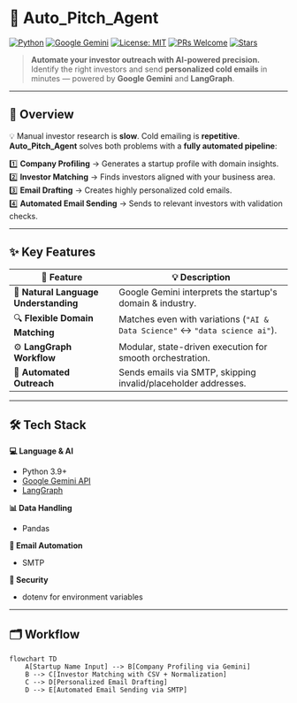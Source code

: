 # 🚀 Auto_Pitch_Agent

[![Python](https://img.shields.io/badge/Python-3.9+-3776AB?logo=python&logoColor=white)](https://www.python.org/)
[![Google Gemini](https://img.shields.io/badge/Google-Gemini-4285F4?logo=google&logoColor=white)](https://ai.google.dev/)
[![License: MIT](https://img.shields.io/badge/License-MIT-yellow.svg)](LICENSE)
[![PRs Welcome](https://img.shields.io/badge/PRs-Welcome-brightgreen.svg)](#-contributions)
[![Stars](https://img.shields.io/github/stars/your-username/Auto_Pitch_Agent?style=social)](https://github.com/your-username/Auto_Pitch_Agent/stargazers)

> **Automate your investor outreach with AI-powered precision.**  
> Identify the right investors and send **personalized cold emails** in minutes — powered by **Google Gemini** and **LangGraph**.

---

## 📌 Overview

💡 Manual investor research is **slow**. Cold emailing is **repetitive**.  
**Auto_Pitch_Agent** solves both problems with a **fully automated pipeline**:

1️⃣ **Company Profiling** → Generates a startup profile with domain insights.  
2️⃣ **Investor Matching** → Finds investors aligned with your business area.  
3️⃣ **Email Drafting** → Creates highly personalized cold emails.  
4️⃣ **Automated Email Sending** → Sends to relevant investors with validation checks.

---

## ✨ Key Features

| 🚀 Feature | 💡 Description |
|------------|----------------|
| 🧠 **Natural Language Understanding** | Google Gemini interprets the startup's domain & industry. |
| 🔍 **Flexible Domain Matching** | Matches even with variations (`"AI & Data Science"` ↔ `"data science ai"`). |
| ⚙ **LangGraph Workflow** | Modular, state-driven execution for smooth orchestration. |
| 📧 **Automated Outreach** | Sends emails via SMTP, skipping invalid/placeholder addresses. |

---

## 🛠 Tech Stack

**💻 Language & AI**  
- Python 3.9+  
- [Google Gemini API](https://ai.google.dev/)  
- [LangGraph](https://www.langchain.com/langgraph)  

**📊 Data Handling**  
- Pandas  

**📨 Email Automation**  
- SMTP  

**🔐 Security**  
- dotenv for environment variables  

---

## 🗂 Workflow

```mermaid
flowchart TD
    A[Startup Name Input] --> B[Company Profiling via Gemini]
    B --> C[Investor Matching with CSV + Normalization]
    C --> D[Personalized Email Drafting]
    D --> E[Automated Email Sending via SMTP]
